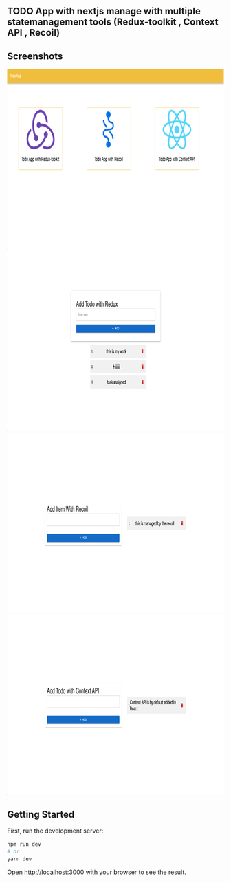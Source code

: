 ## TODO App with nextjs manage with multiple statemanagement tools (Redux-toolkit , Context API , Recoil)


## Screenshots
<img src="https://github.com/boffincoders/react-state-managemet-redux-context-recoil/blob/main/public/assets/Screenshot%202022-04-26%20at%205.56.08%20PM.png" width="700" height="420" />
<img src="https://github.com/boffincoders/react-state-managemet-redux-context-recoil/blob/main/public/assets/Screenshot%202022-04-26%20at%205.57.31%20PM.png  " width="700" height="420" />
<img src="https://github.com/boffincoders/react-state-managemet-redux-context-recoil/blob/main/public/assets/Screenshot%202022-04-26%20at%205.58.04%20PM.png  " width="700" height="420" />
<img src="https://github.com/boffincoders/react-state-managemet-redux-context-recoil/blob/main/public/assets/Screenshot%202022-04-26%20at%205.59.15%20PM.png" width="700" height="420" />


## Getting Started

First, run the development server:

```bash
npm run dev
# or
yarn dev
```

Open [http://localhost:3000](http://localhost:3000) with your browser to see the result.


